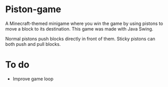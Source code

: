 # Piston-game
A Minecraft-themed minigame where you win the game by using pistons to move a block to its destination.
This game was made with Java Swing.

Normal pistons push blocks directly in front of them. Sticky pistons can both push and pull blocks.

# To do
- Improve game loop
